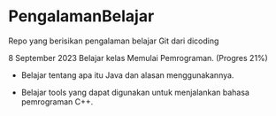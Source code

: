 # PengalamanBelajar
Repo yang berisikan pengalaman belajar Git dari dicoding

8 September 2023
Belajar kelas Memulai Pemrograman. (Progres 21%)

* Belajar tentang apa itu Java dan alasan menggunakannya.

* Belajar tools yang dapat digunakan untuk menjalankan bahasa pemrograman C++.
